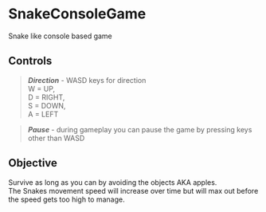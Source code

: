 # SnakeConsoleGame
 Snake like console based game


**Controls**
------------

>__*Direction*__ - WASD keys for direction  
> W = UP,  
  D = RIGHT,  
  S = DOWN,  
  A = LEFT 

>__*Pause*__ - during gameplay you can pause the game by pressing keys other than WASD  

**Objective**
-------------
Survive as long as you can by avoiding the objects AKA apples.  
The Snakes movement speed will increase over time but will max out before the speed gets too high to manage.